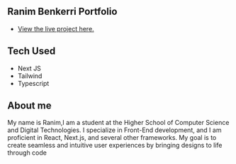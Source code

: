 ## Ranim Benkerri Portfolio

- [View the live project here.]([https://1farz1.github.io/Fares-Bekkouche-Portfolio/](https://ranim-portfolio-uq9x.vercel.app))

## Tech Used

- Next JS
- Tailwind
- Typescript

## About me
My name is Ranim,I am a student at the Higher School of Computer Science and Digital Technologies. I specialize in Front-End development, and I am proficient in React, Next.js, and several other frameworks. My goal is to create seamless and intuitive user experiences by bringing designs to life through code
